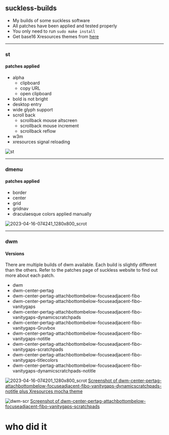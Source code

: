 ## suckless-builds

* My builds of some suckless software <br>
* All patches have been applied and tested properly <br>
* You only need to run <code>sudo make install</code> <br>
* Get base16 Xresources themes from [here](https://github.com/janoamaral/Xresources-themes)
<hr>

### st
#### patches applied
- alpha
  - clipboard
  - copy URL
  - open clipboard
- bold is not bright
- desktop entry
- wide glyph support
- scroll back
  - scrollback mouse altscreen
  - scrollback mouse increment
  - scrollback reflow
- w3m
- xresources signal reloading

![st](https://user-images.githubusercontent.com/107309764/232180205-62ea7a9c-f8f8-49d2-986c-a304aa9993e8.png)

<hr>

### dmenu
#### patches applied
- border
- center
- grid
- gridnav
- draculaesque colors applied manually 

![2023-04-16-074241_1280x800_scrot](https://user-images.githubusercontent.com/107309764/232266129-b69851bc-2d76-4751-ad7b-0165d1e7f201.png)

<hr>

### dwm
#### Versions
There are multiple builds of dwm available. Each build is slightly different than the others. Refer to the patches page of suckless website to find out more about each patch. 

- dwm
- dwm-center-pertag
- dwm-center-pertag-attachbottombelow-focuseadjacent-fibo
- dwm-center-pertag-attachbottombelow-focuseadjacent-fibo-vanitygaps
- dwm-center-pertag-attachbottombelow-focuseadjacent-fibo-vanitygaps-dynamicscratchpads
- dwm-center-pertag-attachbottombelow-focuseadjacent-fibo-vanitygaps-Gruvbox
- dwm-center-pertag-attachbottombelow-focuseadjacent-fibo-vanitygaps-notitle
- dwm-center-pertag-attachbottombelow-focuseadjacent-fibo-vanitygaps-scratchpads
- dwm-center-pertag-attachbottombelow-focuseadjacent-fibo-vanitygaps-titlecolors
- dwm-center-pertag-attachbottombelow-focuseadjacent-fibo-vanitygaps-dynamicscratchpads-notitle

![2023-04-16-074201_1280x800_scrot](https://user-images.githubusercontent.com/107309764/232266110-71827f24-db04-43ab-bc42-8ac7ce33faca.png)
[Screenshot of dwm-center-pertag-attachbottombelow-focuseadjacent-fibo-vanitygaps-dynamicscratchpads-notitle plus Xresources mocha theme]()

![dwm-scr](https://user-images.githubusercontent.com/107309764/232183377-bd25a59c-faf3-4e21-9c7d-650bceeec170.png)
[Screenshot of dwm-center-pertag-attachbottombelow-focuseadjacent-fibo-vanitygaps-scratchpads]()

# who did it
